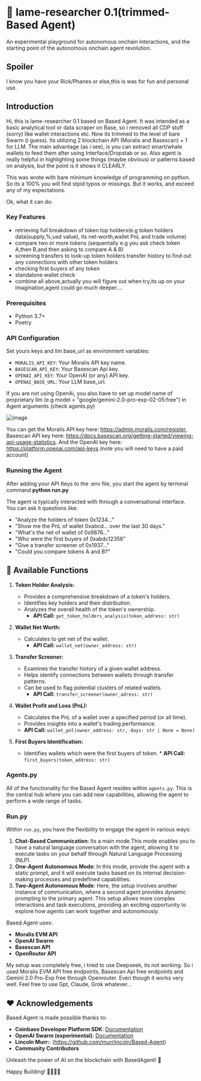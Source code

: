 # 🔵 lame-researcher 0.1(trimmed-Based Agent)

An experimental playground for autonomous onchain interactions, and the starting point of the autonomous onchain agent revolution. 
## Spoiler
I know you have your Rick/Phanes or else,this is was for fun and personal use.

## Introduction

Hi, this is lame-researcher 0.1 based on Based Agent. It was intended as a basic analytical tool or data scraper on Base, so i removed all CDP stuff (sorry) like wallet interactions etc. Now its trimmed to the level of bare Swarm (i guess). Its utilizing 2 blockchain API (Moralis and Basescan) + 1 for LLM. The main advantage (as i see), is you can extract smart/whale wallets to feed them
after using Interface/Dropstab or so. Also agent is really helpful in highlighting some things (maybe obvious) or patterns based on analysis, but the point is it shows it CLEARLY.

This was wrote with bare minimum knowledge of programming on python. So its a 100% you will find stpid typos or missings. But it works, and exceed any of my expectations.

Ok, what it can do:

### Key Features

- retrieving full breakdown of token top holders(e.g token holders data(supply,%,usd value),
    its net-worth,wallet PnL and trade volume)
- compare two or more tokens (sequentally e.g you ask check token A,then B,and then asking to compare A & B)   
- screening transfers to look-up token holders transfer history to find out any
    connections with other token holders
- checking first buyers of any token  
- standalone wallet check
- combine all above,actually you will figure out when try,its up on your imagination,agent could go much deeper....

### Prerequisites
- Python 3.7+
- Poetry

### API Configuration

Set yours keys and llm base_url as environment variables: 

- `MORALIS_API_KEY`: Your Moralis API key name.
- `BASESCAN_API_KEY`: Your Basescan Api key.
- `OPENAI_API_KEY`: Your OpenAI (or any) API key.
- `OPENAI_BASE_URL`: Your LLM base_url.

If you are not using OpenAi, you also have to set up model name of proprietary llm (e.g model = "google/gemini-2.0-pro-exp-02-05:free") in Agent arguments
(check agents.py)

![image](https://github.com/user-attachments/assets/1e08c265-c0dd-4149-87ef-bc0ba8c1acff)

You can get the Moralis API key here: https://admin.moralis.com/register, Basescan API key here: https://docs.basescan.org/getting-started/viewing-api-usage-statistics. And the OpenAI key here: https://platform.openai.com/api-keys (note you will need to have a paid account)

### Running the Agent

After adding your API Keys to the .env file, you start the agent by terminal command **python run.py**

The agent is typically interacted with through a conversational interface.  You can ask it questions like:

*   "Analyze the holders of token 0x1234..."
*   "Show me the PnL of wallet 0xabcd... over the last 30 days."
*   "What's the net of wallet of 0x9876..."
*    "Who were the first buyers of 0xabdc12356"
*   "Give a transfer screener of 0x1937..."
*   "Could you compare tokens A and B?"

## 🔧 Available Functions

1.  **Token Holder Analysis:**
    *   Provides a comprehensive breakdown of a token's holders.
    *   Identifies key holders and their distribution.
    *   Analyzes the overall health of the token's ownership.
        *   **API Call:** `get_token_holders_analysis(token_address: str)`

2.  **Wallet Net Worth:**
    *   Calculates to get net of the wallet.
        *   **API Call:** `wallet_net(owner_address: str)`

3.  **Transfer Screener:**
    *   Examines the transfer history of a given wallet address.
    *   Helps identify connections between wallets through transfer patterns.
    *   Can be used to flag potential clusters of related wallets.
        *   **API Call:** `transfer_screener(owner_adress: str)`

4.  **Wallet Profit and Loss (PnL):**
    *   Calculates the PnL of a wallet over a specified period (or all time).
    *   Provides insights into a wallet's trading performance.
      *   **API Call:** `wallet_pnl(owner_address: str, days: str | None = None)`

5.  **First Buyers Identification:**
     *   Identifies wallets which were the first buyers of token.
        *   **API Call:** `first_buyers(token_address: str)`


### Agents.py
All of the functionality for the Based Agent resides within `agents.py`. This is the central hub where you can add new capabilities, allowing the agent to perform a wide range of tasks. 
 
### Run.py

Within `run.py`, you have the flexibility to engage the agent in various ways:
1. **Chat-Based Communication**:  Its a main mode.This mode enables you to have a natural language conversation with the agent, allowing it to execute tasks on your behalf through Natural Language Processing (NLP).
2. **One-Agent Autonomous Mode**: In this mode, provide the agent with a static prompt, and it will execute tasks based on its internal decision-making processes and predefined capabilities.
3. **Two-Agent Autonomous Mode**: Here, the setup involves another instance of communication, where a second agent provides dynamic prompting to the primary agent. This setup allows more complex interactions and task executions, providing an exciting opportunity to explore how agents can work together and autonomously.

Based Agent uses:

- **Moralis EVM API**
- **OpenAI Swarm**
- **Basescan API**
- **OpenRouter API**

My setup was completely free, i tried to use Deepseek, its not working. So i used Moralis EVM API free endpoints, Basescan Api free endpoints 
and Gemini 2.0 Pro-Exp free through Openrouter. Even though it works very well. Feel free to use Gpt, Claude, Grok whatever... 

## ❤️ Acknowledgements

Based Agent is made possible thanks to:

- **Coinbase Developer Platform SDK**: [Documentation](https://docs.cdp.coinbase.com/cdp-apis/docs/welcome)
- **OpenAI Swarm (experimental)**: [Documentation](https://github.com/openai/swarm)
- **Lincoln Murr:**: (https://github.com/murrlincoln/Based-Agent)
- **Community Contributors**

Unleash the power of AI on the blockchain with BasedAgent! 🚀

Happy Building! 👩‍💻👨‍💻
